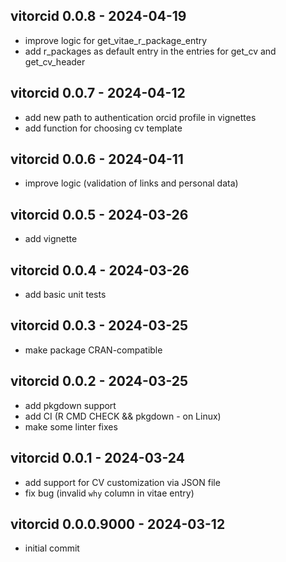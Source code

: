 ## vitorcid 0.0.8 - 2024-04-19
* improve logic for get_vitae_r_package_entry
* add r_packages as default entry in the entries for get_cv and get_cv_header

## vitorcid 0.0.7 - 2024-04-12
* add new path to authentication orcid profile in vignettes
* add function for choosing cv template

## vitorcid 0.0.6 - 2024-04-11
* improve logic (validation of links and personal data)

## vitorcid 0.0.5 - 2024-03-26
* add vignette

## vitorcid 0.0.4 - 2024-03-26
* add basic unit tests

## vitorcid 0.0.3 - 2024-03-25
* make package CRAN-compatible

## vitorcid 0.0.2 - 2024-03-25
* add pkgdown support
* add CI (R CMD CHECK && pkgdown - on Linux)
* make some linter fixes

## vitorcid 0.0.1 - 2024-03-24
* add support for CV customization via JSON file
* fix bug (invalid `why` column in vitae entry)

## vitorcid 0.0.0.9000 - 2024-03-12
* initial commit
